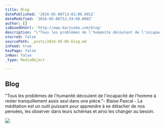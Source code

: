 ```yaml
---
title: Blog
datePublished: '2016-05-06T13:01:06.091Z'
dateModified: '2016-05-06T12:54:08.008Z'
author: []
isBasedOnUrl: 'http://www.kariszma.com/blog'
description: "\"Tous les problèmes de l'humanité découlent de l'incapacité de l'homme à rester tranquillement assis seul dans une pièce.\"- Blaise Pascal - La méditation est un outil puissant pour apprendre à se détacher de nos pensées, les observer dans leurs schémas et ainsi les changer au besoin."
starred: false
sourcePath: _posts/2016-05-06-blog.md
inFeed: true
hasPage: false
inNav: false
_type: MediaObject

---
```

<article style=""><h1>Blog</h1><p>"Tous les problèmes de l'humanité découlent de l'incapacité de l'homme à rester tranquillement assis seul dans une pièce."- Blaise Pascal - La méditation est un outil puissant pour apprendre à se détacher de nos pensées, les observer dans leurs schémas et ainsi les changer au besoin.</p><img src="http://www.kariszma.com/uploads/1/2/0/7/12078625/407491674.png" /></article>